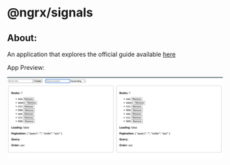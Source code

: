 # @ngrx/signals

## About: 
An application that explores the official guide available [here](https://ngrx.io/guide/signals)  

App Preview: 

![img.png](img.png)
